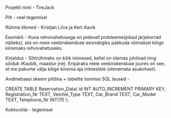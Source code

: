 Projekti nimi - TireJack

Pilt - veel tegemisel

Rühma liikmed - Kristjan Liiva ja Kert Aavik

Eesmärk - Kuna rehvivahetusega on pidevalt probleeme(pikad järjekorrad näiteks), siis on meie veebirakenduse
eesmärgiks pakkuda võimalust kõige kiiremaks rehvivahetuseks.

Kirjeldus - Sihtrühmaks on kõik inimesed, kellel on olemas juhiload ning sõiduk (Kaubik, maastur jne). Eripäraks
meie veebirakenduse juures on see, et me pakume välja kõige kiirema aja inimestele (olenemata asukohast).

Andmebaasi skeem pildina + tabelite loomise SQL laused -

CREATE TABLE Reservation_Data(
id INT AUTO_INCREMENT PRIMARY KEY,
Registration_Nr TEXT,
Veichle_Type TEXT,
Car_Brand TEXT,
Car_Model TEXT,
Telephone_Nr INT(11)
);

Kokkuvõte - tegemisel